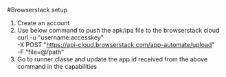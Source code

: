 #Browserstack setup
1. Create an account
2. Use below command to push the apk/ipa file to the browserstack cloud
curl -u "username:accesskey" \
  -X POST "https://api-cloud.browserstack.com/app-automate/upload" \
  -F "file=@/path"  
3. Go to runner classe and update the app id received from the above command in the capabilities
